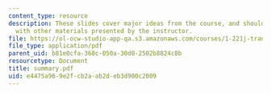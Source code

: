 ```yaml
---
content_type: resource
description: These slides cover major ideas from the course, and should be supplemented
  with other materials presented by the instructor.
file: https://ol-ocw-studio-app-qa.s3.amazonaws.com/courses/1-221j-transportation-systems-fall-2004/e4475a969e2fcb2aab2deb3d900c2009_summary.pdf
file_type: application/pdf
parent_uid: b81e0cfa-368c-050a-30d0-2502b8824c8b
resourcetype: Document
title: summary.pdf
uid: e4475a96-9e2f-cb2a-ab2d-eb3d900c2009
---
```

